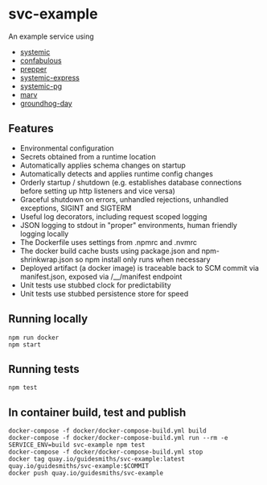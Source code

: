 # svc-example
An example service using

* [systemic](https://github.com/guidesmiths/systemic)
* [confabulous](https://github.com/guidesmiths/confabulous)
* [prepper](https://github.com/guidesmiths/prepper)
* [systemic-express](https://github.com/guidesmiths/systemic-express)
* [systemic-pg](https://github.com/guidesmiths/systemic-pg)
* [marv](https://github.com/guidesmiths/marv)
* [groundhog-day](https://github.com/guidesmiths/groundhog-day)

## Features
* Environmental configuration
* Secrets obtained from a runtime location
* Automatically applies schema changes on startup
* Automatically detects and applies runtime config changes
* Orderly startup / shutdown (e.g. establishes database connections before setting up http listeners and vice versa)
* Graceful shutdown on errors, unhandled rejections, unhandled exceptions, SIGINT and SIGTERM
* Useful log decorators, including request scoped logging
* JSON logging to stdout in "proper" environments, human friendly logging locally
* The Dockerfile uses settings from .npmrc and .nvmrc
* The docker build cache busts using package.json and npm-shrinkwrap.json so npm install only runs when necessary
* Deployed artifact (a docker image) is traceable back to SCM commit via manifest.json, exposed via /__/manifest endpoint
* Unit tests use stubbed clock for predictability
* Unit tests use stubbed persistence store for speed

## Running locally
```
npm run docker
npm start
```

## Running tests
```
npm test
```

## In container build, test and publish
```
docker-compose -f docker/docker-compose-build.yml build
docker-compose -f docker/docker-compose-build.yml run --rm -e SERVICE_ENV=build svc-example npm test
docker-compose -f docker/docker-compose-build.yml stop
docker tag quay.io/guidesmiths/svc-example:latest quay.io/guidesmiths/svc-example:$COMMIT
docker push quay.io/guidesmiths/svc-example
```


